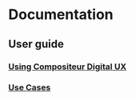 # Documentation

## User guide

### [Using Compositeur Digital UX](using_compositeur/index.md)

### [Use Cases](use_cases/index.md)
